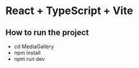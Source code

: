 # React + TypeScript + Vite

## How to run the project

-  cd MediaGallery
-  npm install
-  npm run dev
